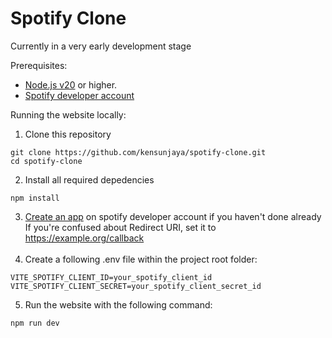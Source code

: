 # Spotify Clone

Currently in a very early development stage

Prerequisites:
- [Node.js v20](https://nodejs.org/en/download/) or higher.
- [Spotify developer account](https://developer.spotify.com/documentation/web-api/tutorials/getting-started#create-an-app)

Running the website locally:
1. Clone this repository
```
git clone https://github.com/kensunjaya/spotify-clone.git
cd spotify-clone
```
2. Install all required depedencies
```
npm install
```
3. [Create an app](https://developer.spotify.com/dashboard/create) on spotify developer account if you haven't done already<br/>
If you're confused about Redirect URI, set it to https://example.org/callback<br/><br/>
4. Create a following .env file within the project root folder:
```env
VITE_SPOTIFY_CLIENT_ID=your_spotify_client_id
VITE_SPOTIFY_CLIENT_SECRET=your_spotify_client_secret_id
```
5. Run the website with the following command:
```
npm run dev
```
